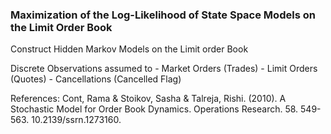 ### Maximization of the Log-Likelihood of State Space Models on the Limit Order Book

Construct Hidden Markov Models on the Limit order Book

Discrete Observations assumed to 
    - Market Orders (Trades)
    - Limit Orders (Quotes)
    - Cancellations (Cancelled Flag)


References:
Cont, Rama & Stoikov, Sasha & Talreja, Rishi. (2010). A Stochastic Model for Order Book Dynamics. Operations Research. 58. 549-563. 10.2139/ssrn.1273160. 

